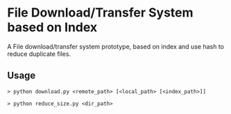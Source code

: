 File Download/Transfer System based on Index
============================================

A File download/transfer system prototype, based on index and use hash to reduce duplicate files.

## Usage
```
> python download.py <remote_path> [<local_path> [<index_path>]]

> python reduce_size.py <dir_path>
```